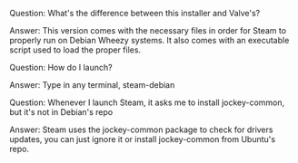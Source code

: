 Question: What's the difference between this installer and Valve's?

Answer: This version comes with the necessary files in order for Steam to properly run on Debian Wheezy systems.
It also comes with an executable script used to load the proper files.


Question: How do I launch?

Answer: Type in any terminal, steam-debian


Question: Whenever I launch Steam, it asks me to install jockey-common, but it's not in Debian's repo

Answer: Steam uses the jockey-common package to check for drivers updates, you can just ignore it
or install jockey-common from Ubuntu's repo.
